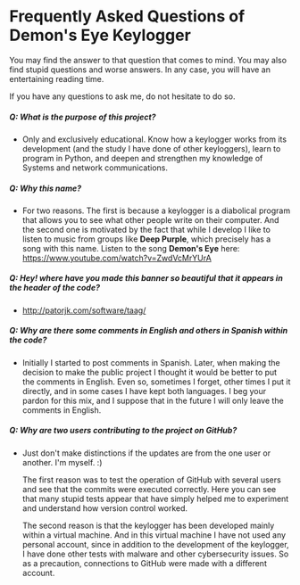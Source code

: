 # Frequently Asked Questions of Demon's Eye Keylogger

You may find the answer to that question that comes to mind. 
You may also find stupid questions and worse answers. 
In any case, you will have an entertaining reading time.

If you have any questions to ask me, do not hesitate to do so.


##### Q: What is the purpose of this project?
 
- Only and exclusively educational. Know how a keylogger works from its development (and the study I have done of other keyloggers), learn to program in Python, and deepen and strengthen my knowledge of Systems and network communications.  
      

##### Q: Why this name?

- For two reasons. The first is because a keylogger is a diabolical program that allows you to see what other people write on their computer. And the second one is motivated by the fact that while I develop I like to listen to music from groups like **Deep Purple**, which precisely has a song with this name. 
Listen to the song **Demon's Eye** here: https://www.youtube.com/watch?v=ZwdVcMrYUrA


##### Q: Hey! where have you made this banner so beautiful that it appears in the header of the code? 

- http://patorjk.com/software/taag/

  
##### Q: Why are there some comments in English and others in Spanish within the code?

- Initially I started to post comments in Spanish. Later, when making the decision to make the public project I thought it would be better to put the comments in English. Even so, sometimes I forget, other times I put it directly, and in some cases I have kept both languages. I beg your pardon for this mix, and I suppose that in the future I will only leave the comments in English.

 
##### Q: Why are two users contributing to the project on GitHub?

- Just don't make distinctions if the updates are from the one user or another. I'm myself. :)

    The first reason was to test the operation of GitHub with several users and see that the commits were executed correctly. 
Here you can see that many stupid tests appear that have simply helped me to experiment and understand how version control worked.

    The second reason is that the keylogger has been developed mainly within a virtual machine. 
And in this virtual machine I have not used any personal account, since in addition to the development of the keylogger, 
I have done other tests with malware and other cybersecurity issues. 
So as a precaution, connections to GitHub were made with a different account.
